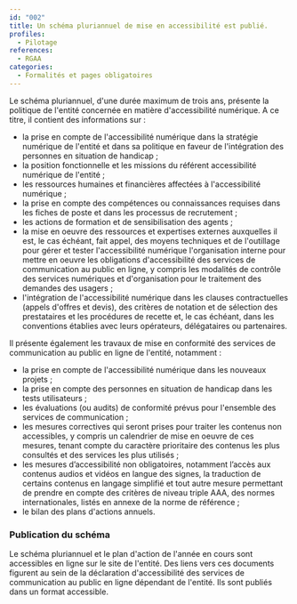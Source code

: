 ```yaml
---
id: "002"
title: Un schéma pluriannuel de mise en accessibilité est publié.
profiles:
  - Pilotage
references:
  - RGAA
categories:
  - Formalités et pages obligatoires
---
```


Le schéma pluriannuel, d'une durée maximum de trois ans, présente la politique de l'entité concernée en matière d'accessibilité numérique. A ce titre, il contient des informations sur :
* la prise en compte de l'accessibilité numérique dans la stratégie numérique de l'entité et dans sa politique en faveur de l'intégration des personnes en situation de handicap ;
* la position fonctionnelle et les missions du référent accessibilité numérique de l'entité ;
* les ressources humaines et financières affectées à l'accessibilité numérique ;
* la prise en compte des compétences ou connaissances requises dans les fiches de poste et dans les processus de recrutement ;
* les actions de formation et de sensibilisation des agents ;
* la mise en oeuvre des ressources et expertises externes auxquelles il est, le cas échéant, fait appel, des moyens techniques et de l'outillage pour gérer et tester l'accessibilité numérique
l'organisation interne pour mettre en oeuvre les obligations d'accessibilité des services de communication au public en ligne, y compris les modalités de contrôle des services numériques et d'organisation pour le traitement des demandes des usagers ;
* l'intégration de l'accessibilité numérique dans les clauses contractuelles (appels d'offres et devis), des critères de notation et de sélection des prestataires et les procédures de recette et, le cas échéant, dans les conventions établies avec leurs opérateurs, délégataires ou partenaires.

Il présente également les travaux de mise en conformité des services de communication au public en ligne de l'entité, notamment :
* la prise en compte de l'accessibilité numérique dans les nouveaux projets ;
* la prise en compte des personnes en situation de handicap dans les tests utilisateurs ;
* les évaluations (ou audits) de conformité prévus pour l'ensemble des services de communication ;
* les mesures correctives qui seront prises pour traiter les contenus non accessibles, y compris un calendrier de mise en oeuvre de ces mesures, tenant compte du caractère prioritaire des contenus les plus consultés et des services les plus utilisés ;
* les mesures d’accessibilité non obligatoires, notamment l’accès aux contenus audios et vidéos en langue des signes, la traduction de certains contenus en langage simplifié et tout autre mesure permettant de prendre en compte des critères de niveau triple AAA, des normes internationales, listés en annexe de la norme de référence ;
* le bilan des plans d'actions annuels.

### Publication du schéma

Le schéma pluriannuel et le plan d'action de l'année en cours sont accessibles en ligne sur le site de l'entité. Des liens vers ces documents figurent au sein de la déclaration d'accessibilité des services de communication au public en ligne dépendant de l'entité. Ils sont publiés dans un format accessible.


